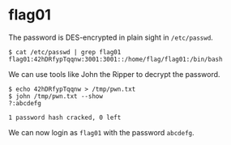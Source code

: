 # flag01

The password is DES-encrypted in plain sight in `/etc/passwd`.
```
$ cat /etc/passwd | grep flag01
flag01:42hDRfypTqqnw:3001:3001::/home/flag/flag01:/bin/bash
```

We can use tools like John the Ripper to decrypt the password.
```
$ echo 42hDRfypTqqnw > /tmp/pwn.txt
$ john /tmp/pwn.txt --show
?:abcdefg

1 password hash cracked, 0 left
```

We can now login as `flag01` with the password `abcdefg`.
